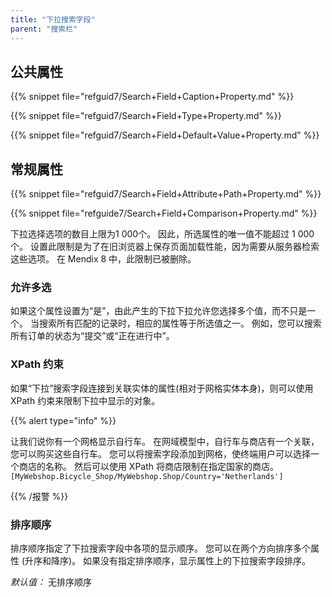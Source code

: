 ```yaml
---
title: "下拉搜索字段"
parent: "搜索栏"
---
```


## 公共属性

{{% snippet file="refguid7/Search+Field+Caption+Property.md" %}}

{{% snippet file="refguid7/Search+Field+Type+Property.md" %}}

{{% snippet file="refguid7/Search+Field+Default+Value+Property.md" %}}

## 常规属性

{{% snippet file="refguid7/Search+Field+Attribute+Path+Property.md" %}}

{{% snippet file="refguide7/Search+Field+Comparison+Property.md" %}}

下拉选择选项的数目上限为1 000个。 因此，所选属性的唯一值不能超过 1 000个。 设置此限制是为了在旧浏览器上保存页面加载性能，因为需要从服务器检索这些选项。 在 Mendix 8 中，此限制已被删除。

### 允许多选

如果这个属性设置为“是”，由此产生的下拉下拉允许您选择多个值，而不只是一个。 当搜索所有匹配的记录时，相应的属性等于所选值之一。 例如，您可以搜索所有订单的状态为“提交”或“正在进行中”。

### XPath 约束

如果“下拉”搜索字段连接到关联实体的属性(相对于网格实体本身)，则可以使用 XPath 约束来限制下拉中显示的对象。

{{% alert type="info" %}}

让我们说你有一个网格显示自行车。 在网域模型中，自行车与商店有一个关联，您可以购买这些自行车。 您可以将搜索字段添加到网格，使终端用户可以选择一个商店的名称。 然后可以使用 XPath 将商店限制在指定国家的商店。 `[MyWebshop.Bicycle_Shop/MyWebshop.Shop/Country='Netherlands']`

{{% /报警 %}}

### 排序顺序

排序顺序指定了下拉搜索字段中各项的显示顺序。 您可以在两个方向排序多个属性 (升序和降序)。 如果没有指定排序顺序，显示属性上的下拉搜索字段排序。

_默认值：_ 无排序顺序
